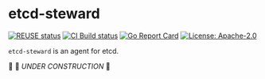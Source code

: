 # etcd-steward

[![REUSE status](https://api.reuse.software/badge/github.com/gardener/etcd-steward)](https://api.reuse.software/info/github.com/gardener/etcd-steward)
[![CI Build status](https://concourse.ci.gardener.cloud/api/v1/teams/gardener/pipelines/etcd-steward-master/jobs/master-head-update-job/badge)](https://concourse.ci.gardener.cloud/api/v1/teams/gardener/pipelines/etcd-steward-master/jobs/master-head-update-job)
[![Go Report Card](https://goreportcard.com/badge/github.com/gardener/etcd-steward)](https://goreportcard.com/report/github.com/gardener/etcd-steward)
[![License: Apache-2.0](https://img.shields.io/badge/License-Apache--2.0-blue.svg)](LICENSE)

`etcd-steward` is an agent for etcd.

:construction: :construction_worker: _UNDER CONSTRUCTION_ :construction:
